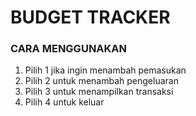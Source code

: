 # BUDGET TRACKER

### CARA MENGGUNAKAN
1. Pilih 1 jika ingin menambah pemasukan
2. Pilih 2 untuk menambah pengeluaran
3. Pilih 3 untuk menampilkan transaksi
4. Pilih 4 untuk keluar
